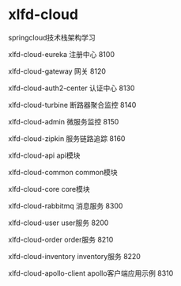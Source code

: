 # xlfd-cloud
springcloud技术栈架构学习

xlfd-cloud-eureka   注册中心  8100	

xlfd-cloud-gateway	网关     8120	

xlfd-cloud-auth2-center	认证中心   8130	

xlfd-cloud-turbine  断路器聚合监控  8140

xlfd-cloud-admin    微服务监控   8150

xlfd-cloud-zipkin   服务链路追踪  8160

xlfd-cloud-api  api模块

xlfd-cloud-common   common模块

xlfd-cloud-core     core模块

xlfd-cloud-rabbitmq 消息服务    8300

xlfd-cloud-user     user服务    8200

xlfd-cloud-order    order服务   8210

xlfd-cloud-inventory   inventory服务  8220

xlfd-cloud-apollo-client  apollo客户端应用示例 8310